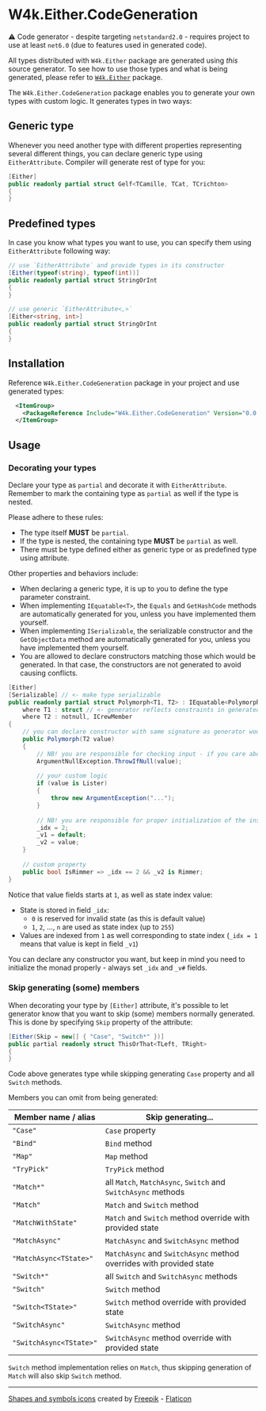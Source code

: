 ﻿# W4k.Either.CodeGeneration

:warning: Code generator - despite targeting `netstandard2.0` - requires project to use at least `net6.0` (due to features used in generated code).

All types distributed with `W4k.Either` package are generated using _this_ source generator.
To see how to use those types and what is being generated, please refer to [`W4k.Either`](https://www.nuget.org/packages/W4k.Either/) package.

The `W4k.Either.CodeGeneration` package enables you to generate your own types with custom logic. It generates types in two ways:

## Generic type

Whenever you need another type with different properties representing several different things, you can declare generic
type using `EitherAttribute`. Compiler will generate rest of type for you:

```csharp
[Either]
public readonly partial struct Gelf<TCamille, TCat, TCrichton>
{
}
```

## Predefined types

In case you know what types you want to use, you can specify them using `EitherAttribute` following way:

```csharp
// use `EitherAttribute` and provide types in its constructor
[Either(typeof(string), typeof(int))]
public readonly partial struct StringOrInt
{
}
```
```csharp
// use generic `EitherAttribute<,>`
[Either<string, int>]
public readonly partial struct StringOrInt
{
}
```

## Installation

Reference `W4k.Either.CodeGeneration` package in your project and use generated types:

```xml
  <ItemGroup>
    <PackageReference Include="W4k.Either.CodeGeneration" Version="0.0.0" PrivateAssets="All" />
  </ItemGroup>
```

## Usage

### Decorating your types

Declare your type as `partial` and decorate it with `EitherAttribute`. Remember to mark the containing type as `partial`
as well if the type is nested.

Please adhere to these rules:

- The type itself **MUST** be `partial`.
- If the type is nested, the containing type **MUST** be `partial` as well.
- There must be type defined either as generic type or as predefined type using attribute.

Other properties and behaviors include:

- When declaring a generic type, it is up to you to define the type parameter constraint.
- When implementing `IEquatable<T>`, the `Equals` and `GetHashCode` methods are automatically generated for you, unless you have implemented them yourself.
- When implementing `ISerializable`, the serializable constructor and the `GetObjectData` method are automatically generated for you, unless you have implemented them yourself.
- You are allowed to declare constructors matching those which would be generated. In that case, the constructors are not generated to avoid causing conflicts.

```csharp
[Either]
[Serializable] // <- make type serializable
public readonly partial struct Polymorph<T1, T2> : IEquatable<Polymorph<T1, T2>>, ISerializable // <- `IEquatable<>` and `ISerializable` are implemented by code generator for you 
    where T1 : struct // <- generator reflects constraints in generated code
    where T2 : notnull, ICrewMember
{
    // you can declare constructor with same signature as generator would normaly produce (generator will skip it)
    public Polymorph(T2 value)
    {
        // NB! you are responsible for checking input - if you care about it ¯\_(ツ)_/¯
        ArgumentNullException.ThrowIfNull(value);
    
        // your custom logic
        if (value is Lister)
        {
            throw new ArgumentException("...");
        }
        
        // NB! you are responsible for proper initialization of the instance;
        _idx = 2;
        _v1 = default;
        _v2 = value;
    }
    
    // custom property
    public bool IsRimmer => _idx == 2 && _v2 is Rimmer;
}
```

Notice that value fields starts at `1`, as well as state index value:

- State is stored in field `_idx`:
    - `0` is reserved for invalid state (as this is default value)
    - `1`, `2`, ..., `n` are used as state index (up to `255`)
- Values are indexed from `1` as well corresponding to state index (`_idx = 1` means that value is kept in field `_v1`)

You can declare any constructor you want, but keep in mind you need to initialize the monad properly - always set `_idx` and `_v#` fields.

### Skip generating (some) members

When decorating your type by `[Either]` attribute, it's possible to let generator know that you want to skip (some) members
normally generated. This is done by specifying `Skip` property of the attribute:

```csharp
[Either(Skip = new[] { "Case", "Switch*" })]
public partial readonly struct ThisOrThat<TLeft, TRight>
{
}
```

Code above generates type while skipping generating `Case` property and all `Switch` methods.

Members you can omit from being generated:

| Member name / alias     | Skip generating...                                                  |
|-------------------------|---------------------------------------------------------------------|
| `"Case"`                | `Case` property                                                     |
| `"Bind"`                | `Bind` method                                                       |
| `"Map"`                 | `Map` method                                                        |
| `"TryPick"`             | `TryPick` method                                                    |
| `"Match*"`              | all `Match`, `MatchAsync`, `Switch` and `SwitchAsync` methods       |
| `"Match"`               | `Match` and `Switch` method                                         |
| `"MatchWithState"`      | `Match` and `Switch` method override with provided state            |
| `"MatchAsync"`          | `MatchAsync` and `SwitchAsync` method                               |
| `"MatchAsync<TState>"`  | `MatchAsync` and `SwitchAsync` method overrides with provided state |
| `"Switch*"`             | all `Switch` and `SwitchAsync` methods                              |
| `"Switch"`              | `Switch` method                                                     |
| `"Switch<TState>"`      | `Switch` method override with provided state                        |
| `"SwitchAsync"`         | `SwitchAsync` method                                                |
| `"SwitchAsync<TState>"` | `SwitchAsync` method override with provided state                   |
 
`Switch` method implementation relies on `Match`, thus skipping generation of `Match` will also skip `Switch` method.

---

[Shapes and symbols icons](https://www.flaticon.com/free-icons/shapes-and-symbols) created by [Freepik](https://www.flaticon.com/authors/freepik) - [Flaticon](https://www.flaticon.com/)
